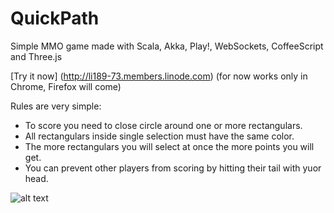 QuickPath
=========

Simple MMO game made with Scala, Akka, Play!, WebSockets, CoffeeScript and Three.js  
  
[Try it now] (http://li189-73.members.linode.com) (for now works only in Chrome, Firefox will come)

Rules are very simple:

- To score you need to close circle around one or more rectangulars.
- All rectangulars inside single selection must have the same color.
- The more rectangulars you will select at once the more points you will get.
- You can prevent other players from scoring by hitting their tail with yuor head. 

![alt text](http://oi49.tinypic.com/1icyoj.jpg "Gameplay")
